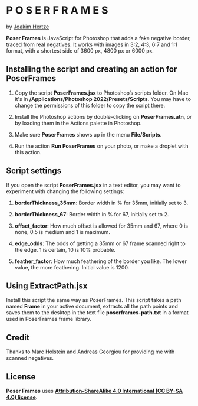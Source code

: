 P O S E R  F R A M E S
======================

by [Joakim Hertze](https://www.hertze.se)

**Poser Frames** is JavaScript for Photoshop that adds a fake negative border, traced from real negatives. It works with images in 3:2, 4:3, 6:7 and 1:1 format, with a shortest side of 3600 px, 4800 px or 6000 px.


Installing the script and creating an action for PoserFrames
------------------------------------------------------------

1. Copy the script **PoserFrames.jsx** to Photoshop’s scripts folder. On Mac it's in **/Applications/Photoshop 2022/Presets/Scripts**. You may have to change the permissions of this folder to copy the script there.

2. Install the Photoshop actions by double-clicking on **PoserFrames.atn**, or by loading them in the Actions palette in Photoshop.

3. Make sure **PoserFrames** shows up in the menu **File/Scripts**.

4. Run the action **Run PoserFrames** on your photo, or make a droplet with this action.


Script settings
---------------

If you open the script **PoserFrames.jsx** in a text editor, you may want to experiment with changing the following settings:

1. **borderThickness_35mm**: Border width in % for 35mm, initially set to 3.

2. **borderThickness_67**: Border width in % for 67, initially set to 2.

3. **offset_factor**: How much offset is allowed for 35mm and 67, where 0 is none, 0.5 is medium and 1 is maximum.

4. **edge_odds**: The odds of getting a 35mm or 67 frame scanned right to the edge. 1 is certain, 10 is 10% probable.

5. **feather_factor**: How much feathering of the border you like. The lower value, the more feathering. Initial value is 1200.




Using ExtractPath.jsx
---------------------

Install this script the same way as PoserFrames. This script takes a path named **Frame** in your active document, extracts all the path points and saves them to the desktop in the text file **poserframes-path.txt** in a format used in PoserFrames frame library.



Credit
------

Thanks to Marc Holstein and Andreas Georgiou for providing me with scanned negatives.


License
-------

**Poser Frames** uses [**Attribution-ShareAlike 4.0 International (CC BY-SA 4.0) license**](https://creativecommons.org/licenses/by-sa/4.0/).